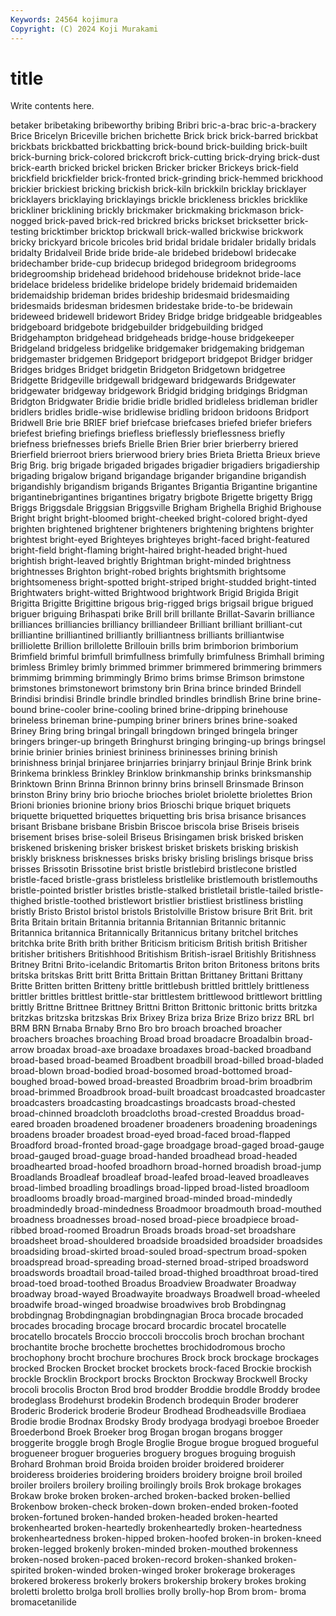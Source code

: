 ```yaml
---
Keywords: 24564 kojimura
Copyright: (C) 2024 Koji Murakami
---
```


# title

Write contents here.



betaker bribetaking bribeworthy bribing Bribri bric-a-brac bric-a-brackery Brice Bricelyn
Briceville brichen brichette Brick brick brick-barred brickbat brickbats brickbatted brickbatting
brick-bound brick-building brick-built brick-burning brick-colored brickcroft brick-cutting brick-drying brick-dust brick-earth
bricked brickel bricken Bricker bricker Brickeys brick-field brickfield brickfielder brick-fronted
brick-grinding brick-hemmed brickhood brickier brickiest bricking brickish brick-kiln brickkiln bricklay
bricklayer bricklayers bricklaying bricklayings brickle brickleness brickles bricklike brickliner bricklining
brickly brickmaker brickmaking brickmason brick-nogged brick-paved brick-red brickred bricks brickset
bricksetter brick-testing bricktimber bricktop brickwall brick-walled brickwise brickwork bricky brickyard
bricole bricoles brid bridal bridale bridaler bridally bridals bridalty Bridalveil
Bride bride bride-ale bridebed bridebowl bridecake bridechamber bride-cup bridecup bridegod
bridegroom bridegrooms bridegroomship bridehead bridehood bridehouse brideknot bride-lace bridelace brideless
bridelike bridelope bridely bridemaid bridemaiden bridemaidship brideman brides brideship bridesmaid
bridesmaiding bridesmaids bridesman bridesmen bridestake bride-to-be bridewain brideweed bridewell bridewort
Bridey Bridge bridge bridgeable bridgeables bridgeboard bridgebote bridgebuilder bridgebuilding bridged
Bridgehampton bridgehead bridgeheads bridge-house bridgekeeper Bridgeland bridgeless bridgelike bridgemaker bridgemaking
bridgeman bridgemaster bridgemen Bridgeport bridgeport bridgepot Bridger bridger Bridges bridges
Bridget bridgetin Bridgeton Bridgetown bridgetree Bridgette Bridgeville bridgewall bridgeward bridgewards
Bridgewater bridgewater bridgeway bridgework Bridgid bridging bridgings Bridgman Bridgton Bridgwater
Bridie bridie bridle bridled bridleless bridleman bridler bridlers bridles bridle-wise
bridlewise bridling bridoon bridoons Bridport Bridwell Brie brie BRIEF brief
briefcase briefcases briefed briefer briefers briefest briefing briefings briefless brieflessly
brieflessness briefly briefness briefnesses briefs Brielle Brien Brier brier brierberry
briered Brierfield brierroot briers brierwood briery bries Brieta Brietta Brieux
brieve Brig Brig. brig brigade brigaded brigades brigadier brigadiers brigadiership
brigading brigalow brigand brigandage brigander brigandine brigandish brigandishly brigandism brigands
Brigantes Brigantia Brigantine brigantine brigantinebrigantines brigantines brigatry brigbote Brigette brigetty
Brigg Briggs Briggsdale Briggsian Briggsville Brigham Brighella Brighid Brighouse Bright
bright bright-bloomed bright-cheeked bright-colored bright-dyed brighten brightened brightener brighteners brightening
brightens brighter brightest bright-eyed Brighteyes brighteyes bright-faced bright-featured bright-field bright-flaming
bright-haired bright-headed bright-hued brightish bright-leaved brightly Brightman bright-minded brightness brightnesses
Brighton bright-robed brights brightsmith brightsome brightsomeness bright-spotted bright-striped bright-studded bright-tinted
Brightwaters bright-witted Brightwood brightwork Brigid Brigida Brigit Brigitta Brigitte Brigittine
brigous brig-rigged brigs brigsail brigue brigued briguer briguing Brihaspati brike
Brill brill brillante Brillat-Savarin brilliance brilliances brilliancies brilliancy brilliandeer Brilliant
brilliant brilliant-cut brilliantine brilliantined brilliantly brilliantness brilliants brilliantwise brilliolette Brillion
brillolette Brillouin brills brim brimborion brimborium Brimfield brimful brimfull brimfullness
brimfully brimfulness Brimhall briming brimless Brimley brimly brimmed brimmer brimmered
brimmering brimmers brimmimg brimming brimmingly Brimo brims brimse Brimson brimstone
brimstones brimstonewort brimstony brin Brina brince brinded Brindell Brindisi brindisi
Brindle brindle brindled brindles brindlish Brine brine brine-bound brine-cooler brine-cooling
brined brine-dripping brinehouse brineless brineman brine-pumping briner briners brines brine-soaked
Briney Bring bring bringal bringall bringdown bringed bringela bringer bringers
bringer-up bringeth Bringhurst bringing bringing-up brings bringsel brinie brinier brinies
briniest brininess brininesses brining brinish brinishness brinjal brinjaree brinjarries brinjarry
brinjaul Brinje Brink brink Brinkema brinkless Brinkley Brinklow brinkmanship brinks
brinksmanship Brinktown Brinn Brinna Brinnon brinny brins brinsell Brinsmade Brinson
brinston Briny briny brio brioche brioches briolet briolette briolettes Brion
Brioni brionies brionine briony brios Brioschi brique briquet briquets briquette
briquetted briquettes briquetting bris brisa brisance brisances brisant Brisbane brisbane
Brisbin Briscoe briscola brise Briseis briseis brisement brises brise-soleil Briseus
Brisingamen brisk brisked brisken briskened briskening brisker briskest brisket briskets
brisking briskish briskly briskness brisknesses brisks brisky brisling brislings brisque
briss brisses Brissotin Brissotine brist bristle bristlebird bristlecone bristled bristle-faced
bristle-grass bristleless bristlelike bristlemouth bristlemouths bristle-pointed bristler bristles bristle-stalked bristletail
bristle-tailed bristle-thighed bristle-toothed bristlewort bristlier bristliest bristliness bristling bristly Bristo
Bristol bristol bristols Bristolville Bristow brisure Brit Brit. brit Brita
Britain britain Britannia britannia Britannian Britannic britannic Britannica britannica Britannically
Britannicus britany britchel britches britchka brite Brith brith brither Briticism
briticism British british Britisher britisher britishers Britishhood Britishism British-israel Britishly
Britishness Britney Britni Brito-icelandic Britomartis Briton briton Britoness britons brits
britska britskas Britt britt Britta Brittain Brittan Brittaney Brittani Brittany
Britte Britten britten Britteny brittle brittlebush brittled brittlely brittleness brittler
brittles brittlest brittle-star brittlestem brittlewood brittlewort brittling brittly Brittne Brittnee
Brittney Brittni Britton Brittonic brittonic britts britzka britzkas britzska britzskas
Brix Brixey Briza briza Brize Brizo brizz BRL brl BRM
BRN Brnaba Brnaby Brno Bro bro broach broached broacher broachers
broaches broaching Broad broad broadacre Broadalbin broad-arrow broadax broad-axe broadaxe
broadaxes broad-backed broadband broad-based broad-beamed Broadbent broadbill broad-billed broad-bladed broad-blown
broad-bodied broad-bosomed broad-bottomed broad-boughed broad-bowed broad-breasted Broadbrim broad-brim broadbrim broad-brimmed
Broadbrook broad-built broadcast broadcasted broadcaster broadcasters broadcasting broadcastings broadcasts broad-chested
broad-chinned broadcloth broadcloths broad-crested Broaddus broad-eared broaden broadened broadener broadeners
broadening broadenings broadens broader broadest broad-eyed broad-faced broad-flapped Broadford broad-fronted
broad-gage broadgage broad-gaged broad-gauge broad-gauged broad-guage broad-handed broadhead broad-headed broadhearted
broad-hoofed broadhorn broad-horned broadish broad-jump Broadlands Broadleaf broadleaf broad-leafed broad-leaved
broadleaves broad-limbed broadling broadlings broad-lipped broad-listed broadloom broadlooms broadly broad-margined
broad-minded broad-mindedly broadmindedly broad-mindedness Broadmoor broadmouth broad-mouthed broadness broadnesses broad-nosed
broad-piece broadpiece broad-ribbed broad-roomed Broadrun Broads broads broad-set broadshare broadsheet
broad-shouldered broadside broadsided broadsider broadsides broadsiding broad-skirted broad-souled broad-spectrum broad-spoken
broadspread broad-spreading broad-sterned broad-striped broadsword broadswords broadtail broad-tailed broad-thighed broadthroat
broad-tired broad-toed broad-toothed Broadus Broadview Broadwater Broadway broadway broad-wayed Broadwayite
broadways Broadwell broad-wheeled broadwife broad-winged broadwise broadwives brob Brobdingnag brobdingnag
Brobdingnagian brobdingnagian Broca brocade brocaded brocades brocading brocage brocard brocardic
brocatel brocatelle brocatello brocatels Broccio broccoli broccolis broch brochan brochant
brochantite broche brochette brochettes brochidodromous brocho brochophony brocht brochure brochures
Brock brock brockage brockages brocked Brocken Brocket brocket brockets brock-faced
Brockie brockish brockle Brocklin Brockport brocks Brockton Brockway Brockwell Brocky
brocoli brocolis Brocton Brod brod brodder Broddie broddle Broddy brodee
brodeglass Brodehurst brodekin Brodench brodequin Broder broderer Broderic Broderick broderie
Brodeur Brodhead Brodheadsville Brodiaea Brodie brodie Brodnax Brodsky Brody brodyaga
brodyagi broeboe Broeder Broederbond Broek Broeker brog Brogan brogan brogans
brogger broggerite broggle brogh Brogle Broglie Brogue brogue brogued brogueful
brogueneer broguer brogueries broguery brogues broguing broguish Brohard Brohman broid
Broida broiden broider broidered broiderer broideress broideries broidering broiders broidery
broigne broil broiled broiler broilers broilery broiling broilingly broils Brok
brokage brokages Brokaw broke broken broken-arched broken-backed broken-bellied Brokenbow broken-check
broken-down broken-ended broken-footed broken-fortuned broken-handed broken-headed broken-hearted brokenhearted broken-heartedly brokenheartedly
broken-heartedness brokenheartedness broken-hipped broken-hoofed broken-in broken-kneed broken-legged brokenly broken-minded broken-mouthed
brokenness broken-nosed broken-paced broken-record broken-shanked broken-spirited broken-winded broken-winged broker brokerage
brokerages brokered brokeress brokerly brokers brokership brokery brokes broking broletti
broletto brolga broll brollies brolly brolly-hop Brom brom- broma bromacetanilide
